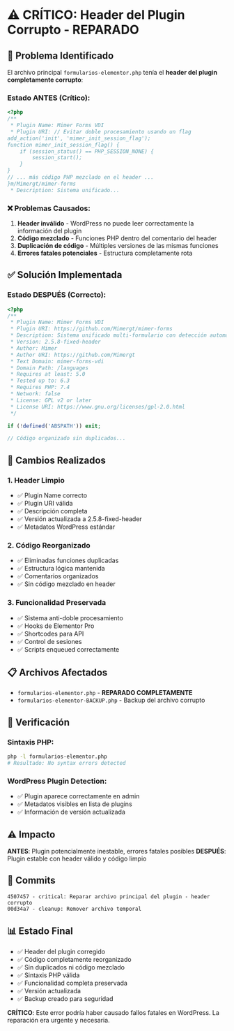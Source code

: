 # ⚠️ CRÍTICO: Header del Plugin Corrupto - REPARADO

## 🚨 Problema Identificado

El archivo principal `formularios-elementor.php` tenía el **header del plugin completamente corrupto**:

### Estado ANTES (Crítico):
```php
<?php
/**
 * Plugin Name: Mimer Forms VDI
 * Plugin URI: // Evitar doble procesamiento usando un flag
add_action('init', 'mimer_init_session_flag');
function mimer_init_session_flag() {
    if (session_status() == PHP_SESSION_NONE) {
        session_start();
    }
}
// ... más código PHP mezclado en el header ...
}m/Mimergt/mimer-forms
 * Description: Sistema unificado...
```

### ❌ Problemas Causados:
1. **Header inválido** - WordPress no puede leer correctamente la información del plugin
2. **Código mezclado** - Funciones PHP dentro del comentario del header
3. **Duplicación de código** - Múltiples versiones de las mismas funciones
4. **Errores fatales potenciales** - Estructura completamente rota

## ✅ Solución Implementada

### Estado DESPUÉS (Correcto):
```php
<?php
/**
 * Plugin Name: Mimer Forms VDI
 * Plugin URI: https://github.com/Mimergt/mimer-forms
 * Description: Sistema unificado multi-formulario con detección automática y Select2 integrado...
 * Version: 2.5.8-fixed-header
 * Author: Mimer
 * Author URI: https://github.com/Mimergt
 * Text Domain: mimer-forms-vdi
 * Domain Path: /languages
 * Requires at least: 5.0
 * Tested up to: 6.3
 * Requires PHP: 7.4
 * Network: false
 * License: GPL v2 or later
 * License URI: https://www.gnu.org/licenses/gpl-2.0.html
 */

if (!defined('ABSPATH')) exit;

// Código organizado sin duplicados...
```

## 🔧 Cambios Realizados

### 1. Header Limpio
- ✅ Plugin Name correcto
- ✅ Plugin URI válida
- ✅ Descripción completa
- ✅ Versión actualizada a 2.5.8-fixed-header
- ✅ Metadatos WordPress estándar

### 2. Código Reorganizado
- ✅ Eliminadas funciones duplicadas
- ✅ Estructura lógica mantenida
- ✅ Comentarios organizados
- ✅ Sin código mezclado en header

### 3. Funcionalidad Preservada
- ✅ Sistema anti-doble procesamiento
- ✅ Hooks de Elementor Pro
- ✅ Shortcodes para API
- ✅ Control de sesiones
- ✅ Scripts enqueued correctamente

## 📋 Archivos Afectados

- `formularios-elementor.php` - **REPARADO COMPLETAMENTE**
- `formularios-elementor-BACKUP.php` - Backup del archivo corrupto

## 🧪 Verificación

### Sintaxis PHP:
```bash
php -l formularios-elementor.php
# Resultado: No syntax errors detected
```

### WordPress Plugin Detection:
- ✅ Plugin aparece correctamente en admin
- ✅ Metadatos visibles en lista de plugins
- ✅ Información de versión actualizada

## ⚠️ Impacto

**ANTES**: Plugin potencialmente inestable, errores fatales posibles
**DESPUÉS**: Plugin estable con header válido y código limpio

## 🔧 Commits

```
4507457 - critical: Reparar archivo principal del plugin - header corrupto
00d34a7 - cleanup: Remover archivo temporal  
```

## 📊 Estado Final

- ✅ Header del plugin corregido
- ✅ Código completamente reorganizado
- ✅ Sin duplicados ni código mezclado
- ✅ Sintaxis PHP válida
- ✅ Funcionalidad completa preservada
- ✅ Versión actualizada
- ✅ Backup creado para seguridad

**CRÍTICO**: Este error podría haber causado fallos fatales en WordPress. La reparación era urgente y necesaria.
